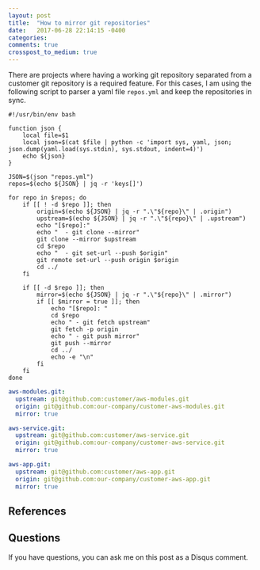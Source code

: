 ```yaml
---
layout: post
title:  "How to mirror git repositories"
date:   2017-06-28 22:14:15 -0400
categories: 
comments: true
crosspost_to_medium: true
---
```


There are projects where having a working git repository separated from a
customer git repository is a required feature. For this cases, I am using the
following script to parser a yaml file `repos.yml` and keep the repositories in
sync.


``` shell
#!/usr/bin/env bash

function json {
    local file=$1
    local json=$(cat $file | python -c 'import sys, yaml, json; json.dump(yaml.load(sys.stdin), sys.stdout, indent=4)')
    echo ${json}
}

JSON=$(json "repos.yml")
repos=$(echo ${JSON} | jq -r 'keys[]')

for repo in $repos; do
    if [[ ! -d $repo ]]; then
        origin=$(echo ${JSON} | jq -r ".\"${repo}\" | .origin")
        upstream=$(echo ${JSON} | jq -r ".\"${repo}\" | .upstream")
        echo "[$repo]:"
        echo "  - git clone --mirror"
        git clone --mirror $upstream
        cd $repo
        echo "  - git set-url --push $origin"
        git remote set-url --push origin $origin
        cd ../
    fi

    if [[ -d $repo ]]; then
        mirror=$(echo ${JSON} | jq -r ".\"${repo}\" | .mirror")
        if [[ $mirror = true ]]; then
            echo "[$repo]: "
            cd $repo
            echo " - git fetch upstream"
            git fetch -p origin
            echo " - git push mirror"
            git push --mirror
            cd ../
            echo -e "\n"
        fi
    fi
done
```

```yaml
aws-modules.git:
  upstream: git@github.com:customer/aws-modules.git
  origin: git@github.com:our-company/customer-aws-modules.git
  mirror: true

aws-service.git:
  upstream: git@github.com:customer/aws-service.git
  origin: git@github.com:our-company/customer-aws-service.git
  mirror: true

aws-app.git:
  upstream: git@github.com:customer/aws-app.git
  origin: git@github.com:our-company/customer-aws-app.git
  mirror: true
```

## References

## Questions

If you have questions, you can ask me on this post as a Disqus comment.

